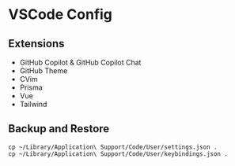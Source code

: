 # VSCode Config

## Extensions

- GitHub Copilot & GitHub Copilot Chat
- GitHub Theme
- CVim
- Prisma
- Vue
- Tailwind

## Backup and Restore

```
cp ~/Library/Application\ Support/Code/User/settings.json .
cp ~/Library/Application\ Support/Code/User/keybindings.json .
```

